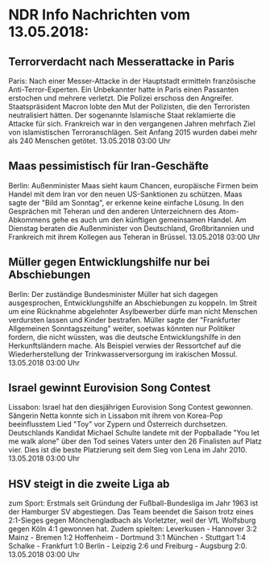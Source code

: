 # NDR Info Nachrichten vom 13.05.2018:


## Terrorverdacht nach Messerattacke in Paris
Paris: Nach einer Messer-Attacke in der Hauptstadt ermitteln französische Anti-Terror-Experten. Ein Unbekannter hatte in Paris einen Passanten erstochen und mehrere verletzt. Die Polizei erschoss den Angreifer. Staatspräsident Macron lobte den Mut der Polizisten, die den Terroristen neutralisiert hätten. Der sogenannte Islamische Staat reklamierte die Attacke für sich. Frankreich war in den vergangenen Jahren mehrfach Ziel von islamistischen Terroranschlägen. Seit Anfang 2015 wurden dabei mehr als 240 Menschen getötet. 13.05.2018 03:00 Uhr 

## Maas pessimistisch für Iran-Geschäfte
Berlin: Außenminister Maas sieht kaum Chancen, europäische Firmen beim Handel mit dem Iran vor den neuen US-Sanktionen zu schützen. Maas sagte der "Bild am Sonntag", er erkenne keine einfache Lösung. In den Gesprächen mit Teheran und den anderen Unterzeichnern des Atom-Abkommens gehe es auch um den künftigen gemeinsamen Handel. Am Dienstag beraten die Außenminister von Deutschland, Großbritannien und Frankreich mit ihrem Kollegen aus Teheran in Brüssel. 13.05.2018 03:00 Uhr 

## Müller gegen Entwicklungshilfe nur bei Abschiebungen
Berlin: Der zuständige Bundesminister Müller hat sich dagegen ausgesprochen, Entwicklungshilfe an Abschiebungen zu koppeln. Im Streit um eine Rücknahme abgelehnter Asylbewerber dürfe man nicht Menschen verdursten lassen und Kinder bestrafen. Müller sagte der "Frankfurter Allgemeinen Sonntagszeitung" weiter, soetwas könnten nur Politiker fordern, die nicht wüssten, was die deutsche Entwicklungshilfe in den Herkunftsländern mache. Als Beispiel verwies der Ressortchef auf die Wiederherstellung der Trinkwasserversorgung im irakischen Mossul. 13.05.2018 03:00 Uhr 

## Israel gewinnt Eurovision Song Contest
Lissabon: Israel hat den diesjährigen Eurovision Song Contest gewonnen. Sängerin Netta konnte sich in Lissabon mit ihrem von Korea-Pop beeinflusstem Lied "Toy" vor Zypern und Österreich durchsetzen. Deutschlands Kandidat Michael Schulte landete mit der Popballade "You let me walk alone" über den Tod seines Vaters unter den 26 Finalisten auf Platz vier. Dies ist die beste Platzierung seit dem Sieg von Lena im Jahr 2010. 13.05.2018 03:00 Uhr 

## HSV steigt in die zweite Liga ab
zum Sport: 	Erstmals seit Gründung der Fußball-Bundesliga im Jahr 1963 ist der Hamburger SV abgestiegen. Das Team beendet die Saison trotz eines 2:1-Sieges gegen Mönchengladbach als Vorletzter, weil der VfL Wolfsburg gegen Köln 4:1 gewonnen hat. Zudem spielten:
Leverkusen - Hannover  3:2
Mainz - Bremen  1:2
Hoffenheim - Dortmund   3:1
München - Stuttgart   1:4
Schalke - Frankfurt 1:0
Berlin - Leipzig 2:6  und
Freiburg - Augsburg 2:0. 13.05.2018 03:00 Uhr 

